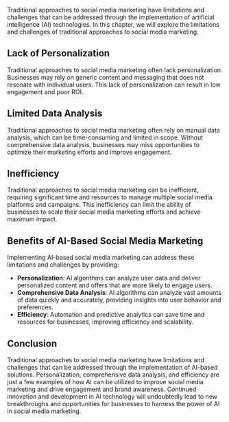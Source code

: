 
Traditional approaches to social media marketing have limitations and challenges that can be addressed through the implementation of artificial intelligence (AI) technologies. In this chapter, we will explore the limitations and challenges of traditional approaches to social media marketing.

Lack of Personalization
-----------------------

Traditional approaches to social media marketing often lack personalization. Businesses may rely on generic content and messaging that does not resonate with individual users. This lack of personalization can result in low engagement and poor ROI.

Limited Data Analysis
---------------------

Traditional approaches to social media marketing often rely on manual data analysis, which can be time-consuming and limited in scope. Without comprehensive data analysis, businesses may miss opportunities to optimize their marketing efforts and improve engagement.

Inefficiency
------------

Traditional approaches to social media marketing can be inefficient, requiring significant time and resources to manage multiple social media platforms and campaigns. This inefficiency can limit the ability of businesses to scale their social media marketing efforts and achieve maximum impact.

Benefits of AI-Based Social Media Marketing
-------------------------------------------

Implementing AI-based social media marketing can address these limitations and challenges by providing:

* **Personalization**: AI algorithms can analyze user data and deliver personalized content and offers that are more likely to engage users.
* **Comprehensive Data Analysis**: AI algorithms can analyze vast amounts of data quickly and accurately, providing insights into user behavior and preferences.
* **Efficiency**: Automation and predictive analytics can save time and resources for businesses, improving efficiency and scalability.

Conclusion
----------

Traditional approaches to social media marketing have limitations and challenges that can be addressed through the implementation of AI-based solutions. Personalization, comprehensive data analysis, and efficiency are just a few examples of how AI can be utilized to improve social media marketing and drive engagement and brand awareness. Continued innovation and development in AI technology will undoubtedly lead to new breakthroughs and opportunities for businesses to harness the power of AI in social media marketing.
